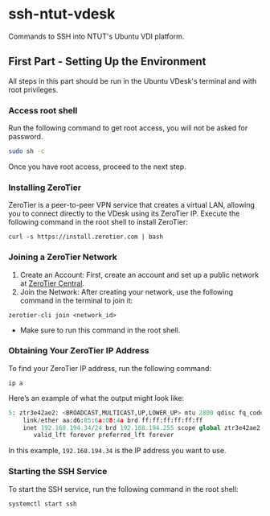 # ssh-ntut-vdesk

Commands to SSH into NTUT's Ubuntu VDI platform.

## First Part - Setting Up the Environment

All steps in this part should be run in the Ubuntu VDesk's terminal and with root privileges.

### Access root shell
Run the following command to get root access, you will not be asked for password.
```bash
sudo sh -c
```
Once you have root access, proceed to the next step.

### Installing ZeroTier
ZeroTier is a peer-to-peer VPN service that creates a virtual LAN, allowing you to connect directly to the VDesk using its ZeroTier IP. Execute the following command in the root shell to install ZeroTier:
```
curl -s https://install.zerotier.com | bash
```

### Joining a ZeroTier Network
1. Create an Account: First, create an account and set up a public network at [ZeroTier Central](https://my.zerotier.com/).
1. Join the Network: After creating your network, use the following command in the terminal to join it:
```
zerotier-cli join <network_id>
```
  - Make sure to run this command in the root shell.

### Obtaining Your ZeroTier IP Address
To find your ZeroTier IP address, run the following command:
```
ip a
```

Here’s an example of what the output might look like:
```python
5: ztr3e42ae2: <BROADCAST,MULTICAST,UP,LOWER_UP> mtu 2800 qdisc fq_codel state UNKNOWN group default qlen 1000
    link/ether aa:d6:85:6a:08:4a brd ff:ff:ff:ff:ff:ff
    inet 192.168.194.34/24 brd 192.168.194.255 scope global ztr3e42ae2
       valid_lft forever preferred_lft forever
```
In this example, `192.168.194.34` is the IP address you want to use.

### Starting the SSH Service
To start the SSH service, run the following command in the root shell:
```bash
systemctl start ssh
```

